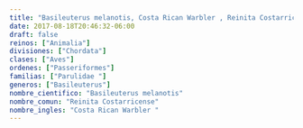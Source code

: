 ```yaml
---
title: "Basileuterus melanotis, Costa Rican Warbler , Reinita Costarricense"
date: 2017-08-18T20:46:32-06:00
draft: false
reinos: ["Animalia"]
divisiones: ["Chordata"]
clases: ["Aves"]
ordenes: ["Passeriformes"]
familias: ["Parulidae "]
generos: ["Basileuterus"]
nombre_cientifico: "Basileuterus melanotis"
nombre_comun: "Reinita Costarricense"
nombre_ingles: "Costa Rican Warbler "
---
```

